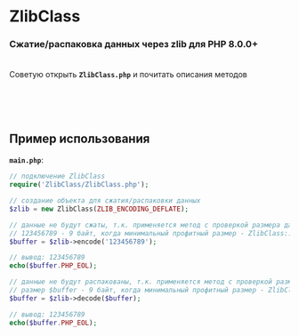 # ZlibClass
### Сжатие/распаковка данных через zlib для PHP 8.0.0+<br><br>

Советую открыть **`ZlibClass.php`** и почитать описания методов<br><br>

<br><br>
## Пример использования
**`main.php`**:
```php
// подключение ZlibClass
require('ZlibClass/ZlibClass.php');

// создание объекта для сжатия/распаковки данных
$zlib = new ZlibClass(ZLIB_ENCODING_DEFLATE);

// данные не будут сжаты, т.к. применяется метод с проверкой размера данных на профитность
// 123456789 - 9 байт, когда минимальный профитный размер - ZlibClass::PROFIT_DEFLATE (11 байт)
$buffer = $zlib->encode('123456789');

// вывод: 123456789
echo($buffer.PHP_EOL);

// данные не будут распакованы, т.к. применяется метод с проверкой размера данных на профитность
// размер $buffer - 9 байт, когда минимальный профитный размер - ZlibClass::PROFIT_DEFLATE (11 байт)
$buffer = $zlib->decode($buffer);

// вывод: 123456789
echo($buffer.PHP_EOL);
```
